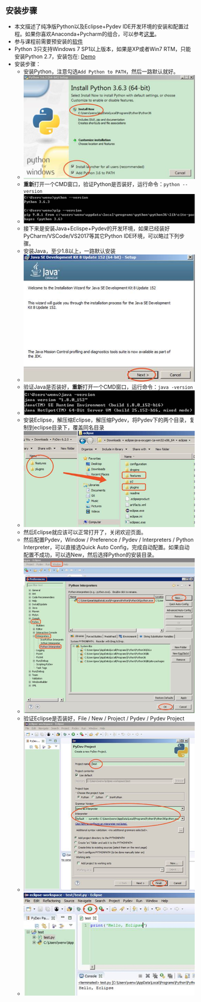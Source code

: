 ## 安装步骤
- 本文描述了纯净版Python以及Eclipse+Pydev IDE开发环境的安装和配置过程。如果你喜欢Anaconda+Pycharm的组合，可以参考[这里](https://github.com/wu-wenxiang/Training-Python-Public/blob/master/doc/Python-Pycharm-Anaconda.md)。
- 参与课程前需要预安装的[软件](http://url.cn/52g5jKH)
- Python 3只支持Windows 7 SP1以上版本，如果是XP或者Win7 RTM，只能安装Python 2.7，安装包在: [Demo](https://share.weiyun.com/5vRfE3Q)
- 安装步骤：
	- 安装Python，注意勾选`Add Python to PATH`，然后一路默认就好。
	- ![Install-Python.png](https://github.com/wu-wenxiang/Media-WebLink/blob/master/qiniu/9da5527f336948b59f2e5f195552cb61-Install-Python.png)
	- **重新**打开一个CMD窗口，验证Python是否装好，运行命令：`python --version`
	- ![Python-Version.png](https://github.com/wu-wenxiang/Media-WebLink/blob/master/qiniu/9da5527f336948b59f2e5f195552cb61-Python-Version.png)
	- 接下来是安装Java+Eclispe+Pydev的开发环境，如果已经装好PyCharm/VSCode/VS2017等其它Python IDE环境，可以略过下列步骤。
	- 安装Java，至少1.8以上，一路默认安装
	- ![Install-Java.png](https://github.com/wu-wenxiang/Media-WebLink/blob/master/qiniu/9da5527f336948b59f2e5f195552cb61-Install-Java.png)
	- 验证Java是否装好，**重新**打开一个CMD窗口，运行命令：`java -version`
	- ![Java-Version.png](https://github.com/wu-wenxiang/Media-WebLink/blob/master/qiniu/9da5527f336948b59f2e5f195552cb61-Java-Version.png)
	- 安装Eclipse，解压缩Eclipse，解压缩Pydev，将Pydev下的两个目录，复制到eclipse目录下，覆盖同名目录
	- ![Install-Pydev.png](https://github.com/wu-wenxiang/Media-WebLink/blob/master/qiniu/9da5527f336948b59f2e5f195552cb61-Install-Pydev.png)
	- 然后Eclipse就应该可以正常打开了，关闭欢迎页面。
	- 然后配置Pydev，Window / Preference / Pydev / Interpreters / Python Interpreter，可以直接选Quick Auto Config，完成自动配置。如果自动配置不成功，可以选New，然后选择Python的安装目录。
	- ![Config-Eclispe-Interpreter.png](https://github.com/wu-wenxiang/Media-WebLink/blob/master/qiniu/9da5527f336948b59f2e5f195552cb61-Config-Eclispe-Interpreter.png)
	- 验证Eclipse是否装好，File / New / Project / Pydev / Pydev Project 
	- ![Eclispe-Project.png](https://github.com/wu-wenxiang/Media-WebLink/blob/master/qiniu/9da5527f336948b59f2e5f195552cb61-Eclispe-Project.png)
	- ![Eclispe-Run.png](https://github.com/wu-wenxiang/Media-WebLink/blob/master/qiniu/9da5527f336948b59f2e5f195552cb61-Eclispe-Run.png) 